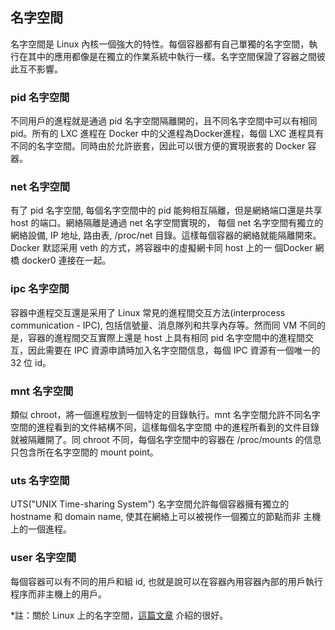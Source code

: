 ## 名字空間
名字空間是 Linux 內核一個強大的特性。每個容器都有自己單獨的名字空間，執行在其中的應用都像是在獨立的作業系統中執行一樣。名字空間保證了容器之間彼此互不影響。

### pid 名字空間
不同用戶的進程就是通過 pid 名字空間隔離開的，且不同名字空間中可以有相同 pid。所有的 LXC 進程在 Docker 中的父進程為Docker進程，每個 LXC 進程具有不同的名字空間。同時由於允許嵌套，因此可以很方便的實現嵌套的 Docker 容器。

### net 名字空間
有了 pid 名字空間, 每個名字空間中的 pid 能夠相互隔離，但是網絡端口還是共享 host 的端口。網絡隔離是通過 net 名字空間實現的， 每個 net 名字空間有獨立的 網絡設備, IP 地址, 路由表, /proc/net 目錄。這樣每個容器的網絡就能隔離開來。Docker 默認采用 veth 的方式，將容器中的虛擬網卡同 host 上的一 個Docker 網橋 docker0 連接在一起。

### ipc 名字空間
容器中進程交互還是采用了 Linux 常見的進程間交互方法(interprocess communication - IPC), 包括信號量、消息隊列和共享內存等。然而同 VM 不同的是，容器的進程間交互實際上還是 host 上具有相同 pid 名字空間中的進程間交互，因此需要在 IPC 資源申請時加入名字空間信息，每個 IPC 資源有一個唯一的 32 位 id。

### mnt 名字空間
類似 chroot，將一個進程放到一個特定的目錄執行。mnt 名字空間允許不同名字空間的進程看到的文件結構不同，這樣每個名字空間 中的進程所看到的文件目錄就被隔離開了。同 chroot 不同，每個名字空間中的容器在 /proc/mounts 的信息只包含所在名字空間的 mount point。

### uts 名字空間
UTS("UNIX Time-sharing System") 名字空間允許每個容器擁有獨立的 hostname 和 domain name, 使其在網絡上可以被視作一個獨立的節點而非 主機上的一個進程。

### user 名字空間
每個容器可以有不同的用戶和組 id, 也就是說可以在容器內用容器內部的用戶執行程序而非主機上的用戶。

*註：關於 Linux 上的名字空間，[這篇文章](http://blog.scottlowe.org/2013/09/04/introducing-linux-network-namespaces/) 介紹的很好。
